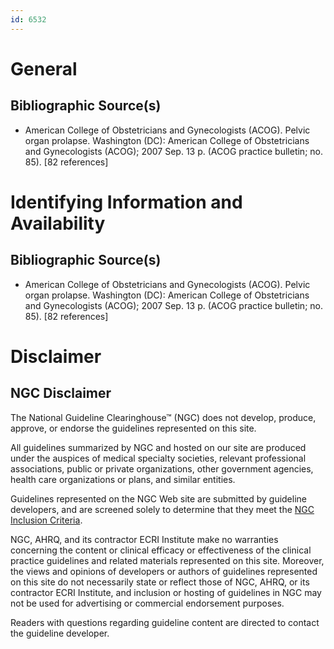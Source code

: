 ```yaml
---
id: 6532
---
```


# General

## Bibliographic Source(s)

- American College of Obstetricians and Gynecologists (ACOG). Pelvic organ prolapse. Washington (DC): American College of Obstetricians and Gynecologists (ACOG); 2007 Sep. 13 p. (ACOG practice bulletin; no. 85). [82 references]

# Identifying Information and Availability

## Bibliographic Source(s)

- American College of Obstetricians and Gynecologists (ACOG). Pelvic organ prolapse. Washington (DC): American College of Obstetricians and Gynecologists (ACOG); 2007 Sep. 13 p. (ACOG practice bulletin; no. 85). [82 references]

# Disclaimer

## NGC Disclaimer

The National Guideline Clearinghouse™ (NGC) does not develop, produce, approve, or endorse the guidelines represented on this site.

All guidelines summarized by NGC and hosted on our site are produced under the auspices of medical specialty societies, relevant professional associations, public or private organizations, other government agencies, health care organizations or plans, and similar entities.

Guidelines represented on the NGC Web site are submitted by guideline developers, and are screened solely to determine that they meet the [NGC Inclusion Criteria](/help-and-about/summaries/inclusion-criteria).

NGC, AHRQ, and its contractor ECRI Institute make no warranties concerning the content or clinical efficacy or effectiveness of the clinical practice guidelines and related materials represented on this site. Moreover, the views and opinions of developers or authors of guidelines represented on this site do not necessarily state or reflect those of NGC, AHRQ, or its contractor ECRI Institute, and inclusion or hosting of guidelines in NGC may not be used for advertising or commercial endorsement purposes.

Readers with questions regarding guideline content are directed to contact the guideline developer.

